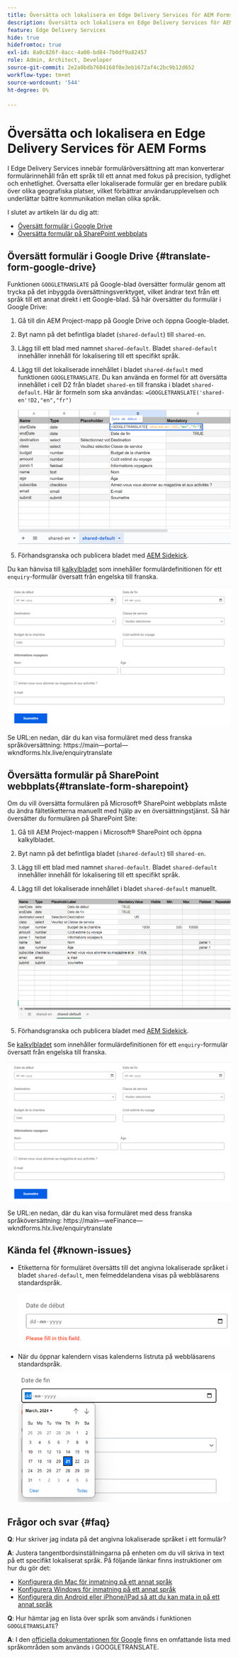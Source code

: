 ```yaml
---
title: Översätta och lokalisera en Edge Delivery Services för AEM Forms
description: Översätta och lokalisera en Edge Delivery Services för AEM Forms
feature: Edge Delivery Services
hide: true
hidefromtoc: true
exl-id: 8a0c826f-8acc-4a00-bd84-7b0df9a82457
role: Admin, Architect, Developer
source-git-commit: 2e2a0bdb7604168f0e3eb1672af4c2bc9b12d652
workflow-type: tm+mt
source-wordcount: '544'
ht-degree: 0%

---
```



# Översätta och lokalisera en Edge Delivery Services för AEM Forms

I Edge Delivery Services innebär formuläröversättning att man konverterar formulärinnehåll från ett språk till ett annat med fokus på precision, tydlighet och enhetlighet. Översatta eller lokaliserade formulär ger en bredare publik över olika geografiska platser, vilket förbättrar användarupplevelsen och underlättar bättre kommunikation mellan olika språk.


I slutet av artikeln lär du dig att:

- [Översätt formulär i Google Drive](#translate-form-google-drive)
- [Översätta formulär på SharePoint webbplats](#translate-form-sharepoint)

## Översätt formulär i Google Drive {#translate-form-google-drive}

Funktionen `GOOGLETRANSLATE` på Google-blad översätter formulär genom att trycka på det inbyggda översättningsverktyget, vilket ändrar text från ett språk till ett annat direkt i ett Google-blad. Så här översätter du formulär i Google Drive:

1. Gå till din AEM Project-mapp på Google Drive och öppna Google-bladet.
2. Byt namn på det befintliga bladet (`shared-default`) till `shared-en`.
3. Lägg till ett blad med namnet `shared-default`. Bladet `shared-default` innehåller innehåll för lokalisering till ett specifikt språk.
4. Lägg till det lokaliserade innehållet i bladet `shared-default` med funktionen `GOOGLETRANSLATE`.
Du kan använda en formel för att översätta innehållet i cell D2 från bladet `shared-en` till franska i bladet `shared-default`. Här är formeln som ska användas:
   `=GOOGLETRANSLATE('shared-en'!D2,"en","fr")`

   ![Fråga om översätt kalkylblad](/help/forms/assets/translate-enquiry-spreadsheet.png)

5. Förhandsgranska och publicera bladet med [AEM Sidekick](https://www.aem.live/developer/tutorial#preview-and-publish-your-content).

Du kan hänvisa till [kalkylbladet](/help/forms/assets/enquirytranslate.xlsx) som innehåller formulärdefinitionen för ett `enquiry`-formulär översatt från engelska till franska.

![Fråga om översatt formulär](/help/forms/assets/translate-form-french.png)

Se URL:en nedan, där du kan visa formuläret med dess franska språköversättning:
https://main—portal—wkndforms.hlx.live/enquirytranslate

## Översätta formulär på SharePoint webbplats{#translate-form-sharepoint}

Om du vill översätta formulären på Microsoft® SharePoint webbplats måste du ändra fältetiketterna manuellt med hjälp av en översättningstjänst. Så här översätter du formulären på SharePoint Site:

1. Gå till AEM Project-mappen i Microsoft® SharePoint och öppna kalkylbladet.
2. Byt namn på det befintliga bladet (`shared-default`) till `shared-en`.
3. Lägg till ett blad med namnet `shared-default`. Bladet `shared-default` innehåller innehåll för lokalisering till ett specifikt språk.
4. Lägg till det lokaliserade innehållet i bladet `shared-default` manuellt.

   ![Fråga om översätt kalkylblad](/help/forms/assets/translate-enquiry-sp-spreadsheet.png)

5. Förhandsgranska och publicera bladet med [AEM Sidekick](https://www.aem.live/developer/tutorial#preview-and-publish-your-content).

Se [kalkylbladet](/help/forms/assets/enquirytranslate-sp.xlsx) som innehåller formulärdefinitionen för ett `enquiry`-formulär översatt från engelska till franska.

![Fråga om översatt formulär](/help/forms/assets/translate-form-french.png)

Se URL:en nedan, där du kan visa formuläret med dess franska språköversättning:
https://main—weFinance—wkndforms.hlx.live/enquirytranslate

## Kända fel {#known-issues}

- Etiketterna för formuläret översätts till det angivna lokaliserade språket i bladet `shared-default`, men felmeddelandena visas på webbläsarens standardspråk.

  ![Felmeddelande](/help/forms/assets/translate-error-message.png)

- När du öppnar kalendern visas kalenderns listruta på webbläsarens standardspråk.

  ![Felmeddelande](/help/forms/assets/translate-calender-display.png)


## Frågor och svar {#faq}

**Q**: Hur skriver jag indata på det angivna lokaliserade språket i ett formulär?

**A**: Justera tangentbordsinställningarna på enheten om du vill skriva in text på ett specifikt lokaliserat språk. På följande länkar finns instruktioner om hur du gör det:

- [Konfigurera din Mac för inmatning på ett annat språk](https://support.apple.com/en-in/guide/mac-help/mchlp1406/mac)
- [Konfigurera Windows för inmatning på ett annat språk](https://support.microsoft.com/en-us/windows/manage-the-input-and-display-language-settings-in-windows-12a10cb4-8626-9b77-0ccb-5013e0c7c7a2#:~:text=Select%20the%20Start%20%3E%20Settings%20%3E%20Time,you%20want%2C%20then%20select%20Options)
- [Konfigurera din Android eller iPhone/iPad så att du kan mata in på ett annat språk](https://support.google.com/gboard/answer/7068494?hl=en&co=GENIE.Platform%3DAndroid)


**Q**: Hur hämtar jag en lista över språk som används i funktionen `GOOGLETRANSLATE`?

**A**: I den [officiella dokumentationen för Google](https://cloud.google.com/translate/docs/languages) finns en omfattande lista med språkområden som används i GOOGLETRANSLATE.


